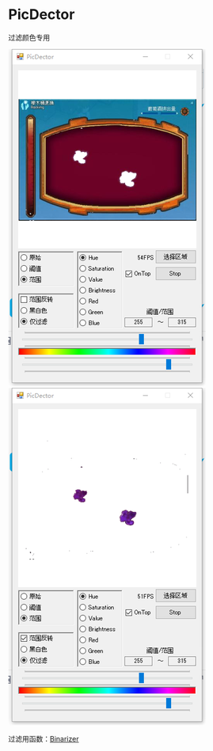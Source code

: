 # PicDector
过滤颜色专用

![ColorPicker](/PicDector/Wine1.png)
![ColorPicker](/PicDector/Wine2.png)

过滤用函数：[Binarizer](/PicDector/PicAnalyzer/Binarizer.cs)

